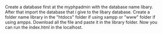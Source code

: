 Create a database first at the myphpadmin with the database name libary. 
After that import the database that i give to the libary database. 
Create a folder name library in the "htdocs" folder if using xampp or "www" folder if using ampps. 
Download all the file and paste it in the library folder. 
Now you can run the index.html in the localhost.
